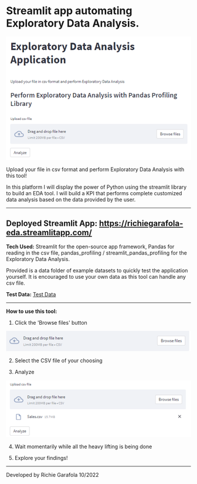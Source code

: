 # Streamlit app automating Exploratory Data Analysis.



![app demo](Images/bg.png)

Upload your file in csv format and perform Exploratory Data Analysis with this tool!

In this platform I will display the power of Python using the streamlit library to build an EDA tool.
I will build a KPI that performs complete customized data analysis based on the data provided by the user.
 
---
Deployed Streamlit App: https://richiegarafola-eda.streamlitapp.com/
---

**Tech Used:** Streamlit for the open-source app framework, Pandas for reading in the csv file, pandas_profiling / streamlit_pandas_profiling for the Exploratory Data Analysis.

Provided is a data folder of example datasets to quickly test the application yourself.
It is encouraged to use your own data as this tool can handle any csv file. 

**Test Data:** [Test Data](Sales.csv)


---

**How to use this tool:**
1. Click the 'Browse files' button

![Browse File](Images/browseFiles.png)

2. Select the CSV file of your choosing

3. Analyze

![Analyze](Images/analyzeButton.png)

4. Wait momentarily while all the heavy lifting is being done 

5. Explore your findings! 

---



Developed by
Richie Garafola 10/2022
